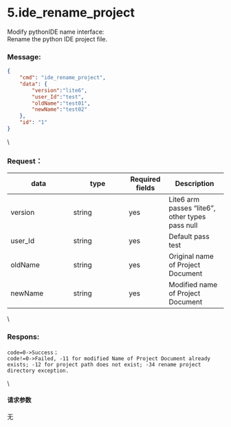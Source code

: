 # 5.ide_rename_project

 
Modify pythonIDE name interface:\
Rename the python IDE project file.

### Message:  

```json
{
    "cmd": "ide_rename_project",
    "data": {
        "version":"lite6",
        "user_Id":"test",
        "oldName":"test01",
        "newName":"test02"
    },
    "id": "1"
}
```

\


### Request：    



<table><thead><tr><th width="130">data</th><th width="113">type</th><th width="77">Required fields</th><th>Description</th></tr></thead><tbody><tr><td>version</td><td>string</td><td>yes</td><td>Lite6 arm passes “lite6”, other types pass null</td></tr><tr><td>user_Id</td><td>string</td><td>yes</td><td>Default pass test</td></tr><tr><td>oldName</td><td>string</td><td>yes</td><td>Original name of Project Document</td></tr><tr><td>newName</td><td>string</td><td>yes</td><td>Modified name of Project Document</td></tr></tbody></table>

\


### Respons:     

```
code=0->Success；
code!=0->Failed, -11 for modified Name of Project Document already exists; -12 for project path does not exist; -34 rename project directory exception.
```

\


#### 请求参数

无
